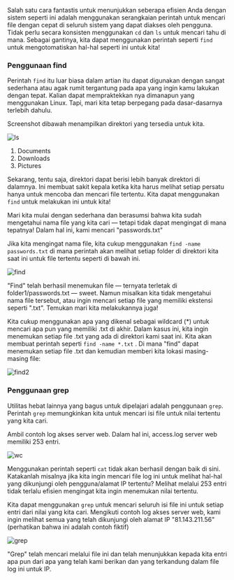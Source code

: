 Salah satu cara fantastis untuk menunjukkan seberapa efisien Anda dengan sistem seperti ini adalah menggunakan serangkaian perintah untuk mencari file dengan cepat di seluruh sistem yang dapat diakses oleh pengguna. Tidak perlu secara konsisten menggunakan `cd` dan `ls` untuk mencari tahu di mana. Sebagai gantinya, kita dapat menggunakan perintah seperti `find` untuk mengotomatiskan hal-hal seperti ini untuk kita!

### Penggunaan find
Perintah `find` itu luar biasa dalam artian itu dapat digunakan dengan sangat sederhana atau agak rumit tergantung pada apa yang ingin kamu lakukan dengan tepat. Kalian dapat mempraktekkan nya dimanapun yang menggunakan Linux. Tapi, mari kita tetap berpegang pada dasar-dasarnya terlebih dahulu.

Screenshot dibawah menampilkan direktori yang tersedia untuk kita.

![ls](https://raw.githubusercontent.com/yingcrackerhades/cybersec-module/main/Pre%20Security/Linux%20Fundamental/Image/Screenshot%20from%202022-11-03%2021-47-29.png)

1. Documents
2. Downloads
3. Pictures

Sekarang, tentu saja, direktori dapat berisi lebih banyak direktori di dalamnya. Ini membuat sakit kepala ketika kita harus melihat setiap persatu hanya untuk mencoba dan mencari file tertentu. Kita dapat menggunakan `find` untuk melakukan ini untuk kita!

Mari kita mulai dengan sederhana dan berasumsi bahwa kita sudah mengetahui nama file yang kita cari — tetapi tidak dapat mengingat di mana tepatnya! Dalam hal ini, kami mencari "passwords.txt"

Jika kita mengingat nama file, kita cukup menggunakan `find -name passwords.txt` di mana perintah akan melihat setiap folder di direktori kita saat ini untuk file tertentu seperti di bawah ini.

![find](https://raw.githubusercontent.com/yingcrackerhades/cybersec-module/main/Pre%20Security/Linux%20Fundamental/Image/findpw.png)

"Find" telah berhasil menemukan file — ternyata terletak di folder1/passwords.txt — sweet. Namun misalkan kita tidak mengetahui nama file tersebut, atau ingin mencari setiap file yang memiliki ekstensi seperti ".txt". Temukan mari kita melakukannya juga!

Kita cukup menggunakan apa yang dikenal sebagai wildcard (*) untuk mencari apa pun yang memiliki .txt di akhir. Dalam kasus ini, kita ingin menemukan setiap file .txt yang ada di direktori kami saat ini. Kita akan membuat perintah seperti `find -name *.txt` . Di mana "find" dapat menemukan setiap file .txt dan kemudian memberi kita lokasi masing-masing file:

![find2](https://raw.githubusercontent.com/yingcrackerhades/cybersec-module/main/Pre%20Security/Linux%20Fundamental/Image/find%20willcard.png)

### Penggunaan grep
Utilitas hebat lainnya yang bagus untuk dipelajari adalah penggunaan `grep`. Perintah `grep` memungkinkan kita untuk mencari isi file untuk nilai tertentu yang kita cari.

Ambil contoh log akses server web. Dalam hal ini, access.log server web memiliki 253 entri.

![wc](https://raw.githubusercontent.com/yingcrackerhades/cybersec-module/main/Pre%20Security/Linux%20Fundamental/Image/wc.png)

Menggunakan perintah seperti `cat` tidak akan berhasil dengan baik di sini. Katakanlah misalnya jika kita ingin mencari file log ini untuk melihat hal-hal yang dikunjungi oleh pengguna/alamat IP tertentu? Melihat melalui 253 entri tidak terlalu efisien mengingat kita ingin menemukan nilai tertentu.

Kita dapat menggunakan `grep` untuk mencari seluruh isi file ini untuk setiap entri dari nilai yang kita cari. Mengikuti contoh log akses server web, kami ingin melihat semua yang telah dikunjungi oleh alamat IP "81.143.211.56" (perhatikan bahwa ini adalah contoh fiktif)

![grep](https://raw.githubusercontent.com/yingcrackerhades/cybersec-module/main/Pre%20Security/Linux%20Fundamental/Image/grep.png)

"Grep" telah mencari melalui file ini dan telah menunjukkan kepada kita entri apa pun dari apa yang telah kami berikan dan yang terkandung dalam file log ini untuk IP.
